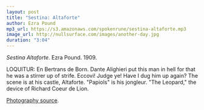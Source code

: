 ```yaml
---
layout: post
title: "Sestina: Altaforte"
author: Ezra Pound
mp3_url: https://s3.amazonaws.com/spokenrune/sestina-altaforte.mp3
image_url: http://nullsurface.com/images/another-day.jpg
duration: "3:04"
---
```


_Sestina Altaforte_.  Ezra Pound.  1909.

LOQUITUR: En Bertrans de Born. Dante Alighieri put this man in hell for that he was a stirrer up of strife. Eccovi! Judge ye! Have I dug him up again? The scene is at his castle, Altaforte. "Papiols" is his jongleur. "The Leopard," the device of Richard Coeur de Lion.

[Photography source](http://www.flickr.com/photos/pulpolux/399194927/).

